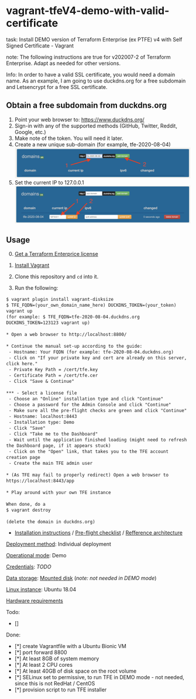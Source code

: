 # vagrant-tfeV4-demo-with-valid-certificate

task: Install DEMO version of Terraform Enterprise (ex PTFE) v4 with Self Signed Certificate - Vagrant

note: The following instructions are true for v202007-2 of Terraform Enterprise. Adapt as needed for other versions.

Info: In order to have a valid SSL certificate, you would need a domain name.
As an example, I am going to use duckdns.org for a free subdomain and Letsencrypt for a free SSL certificate.

## Obtain a free subdomain from duckdns.org

1. Point your web browser to: https://www.duckdns.org/
2. Sign-in with any of the supported methods (GitHub, Twitter, Reddit, Google, etc.)
3. Make note of the token. You will need it later.
4. Create a new unique sub-domain (for example, tfe-2020-08-04)
![screenshot showing where to click to create a sub-domain](duckdns-screenshot-1.jpg)
5. Set the current IP to 127.0.0.1
![screenshot showing how to set the IP of the sub-domain](duckdns-screenshot-2.jpg)

## Usage

0. [Get a Terraform Enterprice license](https://www.hashicorp.com/request-demo/terraform/)
1. [Install Vagrant](https://www.vagrantup.com/docs/installation/)
2. Clone this repository and `cd` into it.

3. Run the following:

```
$ vagrant plugin install vagrant-disksize
$ TFE_FQDN=(your_own_domain_name_here) DUCKDNS_TOKEN=(your_token) vagrant up
(for example: $ TFE_FQDN=tfe-2020-08-04.duckdns.org DUCKDNS_TOKEN=123123 vagrant up)

* Open a web browser to http://localhost:8800/

* Continue the manual set-up according to the guide:
 - Hostname: Your FQDN (for example: tfe-2020-08-04.duckdns.org)
 - Click on "If your private key and cert are already on this server, click here."
 - Private Key Path = /cert/tfe.key
 - Certificate Path = /cert/tfe.cer
 - Click "Save & Continue"

*** - Select a license file
 - Choose an "Online" installation type and click "Continue"
 - Choose a password for the Admin Console and click "Continue"
 - Make sure all the pre-flight checks are green and click "Continue"
 - Hostname: localhost:8443
 - Installation type: Demo
 - Click "Save"
 - Click "Take me to the Dashboard"
 - Wait until the application finished loading (might need to refresh the Dashboard page, if it appears stuck)
 - Click on the "Open" link, that takes you to the TFE account creation page
 - Create the main TFE admin user

* (As TFE may fail to properly redirect) Open a web browser to https://localhost:8443/app

* Play around with your own TFE instance

When done, do a
$ vagrant destroy

(delete the domain in duckdns.org)
```

* [Installation instructions](https://www.terraform.io/docs/enterprise/install/index.html) / [Pre-flight checklist](https://www.terraform.io/docs/enterprise/before-installing/index.html) / [Refference architecture](https://www.terraform.io/docs/enterprise/before-installing/reference-architecture/index.html)


[Deployment method](https://www.terraform.io/docs/enterprise/before-installing/index.html#deployment-method-decision): Individual deployment

[Operational mode](https://www.terraform.io/docs/enterprise/before-installing/index.html#operational-mode-decision): Demo

[Credentials](https://www.terraform.io/docs/enterprise/before-installing/index.html#operational-mode-decision): *TODO*

[Data storage](https://www.terraform.io/docs/enterprise/before-installing/index.html#data-storage): [Mounted disk](https://www.terraform.io/docs/enterprise/before-installing/disk-requirements.html#supported-mounted-disk-types)
(*note: not needed in DEMO mode*)

[Linux instance](https://www.terraform.io/docs/enterprise/before-installing/index.html#operating-system-requirements): Ubuntu 18.04

[Hardware requirements](https://www.terraform.io/docs/enterprise/before-installing/index.html#hardware-requirements)

Todo:

- [] 

Done:
- [*] create Vagrantfile with a Ubuntu Bionic VM
- [*] port forward 8800
- [*] At least 8GB of system memory
- [*] At least 2 CPU cores
- [*] At least 40GB of disk space on the root volume
- [*] SELinux set to permissive, to run TFE in DEMO mode - not needed, since this is not RedHat / CentOS
- [*] provision script to run TFE installer

